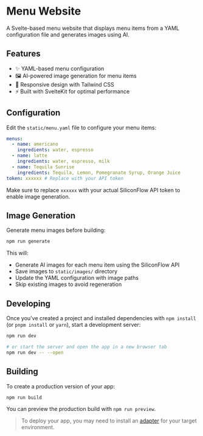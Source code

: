 # Menu Website

A Svelte-based menu website that displays menu items from a YAML configuration file and generates images using AI.

## Features

- ✨ YAML-based menu configuration
- 🖼️ AI-powered image generation for menu items
- 📱 Responsive design with Tailwind CSS
- ⚡ Built with SvelteKit for optimal performance

## Configuration

Edit the `static/menu.yaml` file to configure your menu items:

```yaml
menus:
  - name: americano
    ingredients: water, espresso
  - name: latte
    ingredients: water, espresso, milk
  - name: Tequila Sunrise
    ingredients: Tequila, Lemon, Pomegranate Syrup, Orange Juice
token: xxxxxx # Replace with your API token
```

Make sure to replace `xxxxxx` with your actual SiliconFlow API token to enable image generation.

## Image Generation

Generate menu images before building:

```bash
npm run generate
```

This will:

- Generate AI images for each menu item using the SiliconFlow API
- Save images to `static/images/` directory
- Update the YAML configuration with image paths
- Skip existing images to avoid regeneration

## Developing

Once you've created a project and installed dependencies with `npm install` (or `pnpm install` or `yarn`), start a development server:

```bash
npm run dev

# or start the server and open the app in a new browser tab
npm run dev -- --open
```

## Building

To create a production version of your app:

```bash
npm run build
```

You can preview the production build with `npm run preview`.

> To deploy your app, you may need to install an [adapter](https://svelte.dev/docs/kit/adapters) for your target environment.
